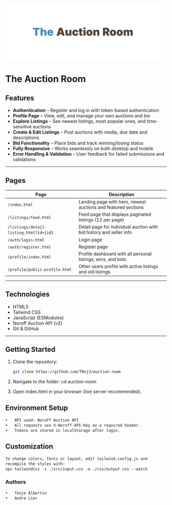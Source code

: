 ![The Auction Room](./assets/logoreadme.png)

# The Auction Room

## Features

- **Authentication** – Register and log in with token-based authentication
- **Profile Page** – View, edit, and manage your own auctions and bio
- **Explore Listings** – See newest listings, most popular ones, and time-sensitive auctions
- **Create & Edit Listings** – Post auctions with media, due date and descriptions
- **Bid Functionality** – Place bids and track winning/losing status
- **Fully Responsive** – Works seamlessly on both desktop and mobile
- **Error Handling & Validation** – User feedback for failed submissions and validations

---

## Pages

| Page                                    | Description                                                         |
| --------------------------------------- | ------------------------------------------------------------------- |
| `/index.html`                           | Landing page with hero, newest auctions and featured sections       |
| `/listings/feed.html`                   | Feed page that displays paginated listings (12 per page)            |
| `/listings/detail-listing.html?id={id}` | Detail page for individual auction with bid history and seller info |
| `/auth/login.html`                      | Login page                                                          |
| `/auth/register.html`                   | Register page                                                       |
| `/profile/index.html`                   | Profile dashboard with all personal listings, wins, and bids        |
| `/profile/public-profile.html`          | Other users profile with active listings and old listings           |

---

## Technologies

- HTML5
- Tailwind CSS
- JavaScript (ESModules)
- Noroff Auction API (v2)
- Git & GitHub

---

## Getting Started

1. Clone the repository:

   ```bash
   git clone https://github.com/T0nj3/auction-room

   ```

2. Navigate to the folder:
   cd auction-room

3. Open index.html in your browser (live server recommended).

## Environment Setup

    •	API used: Noroff Auction API
    •	All requests use X-Noroff-API-Key as a required header.
    •	Tokens are stored in localStorage after login.

## Customization

    To change colors, fonts or layout, edit tailwind.config.js and recompile the styles with:
    npx tailwindcss -i ./src/input.css -o ./css/output.css --watch

### Authors

    •	Tonje Albertin
    •	Andre Lier
